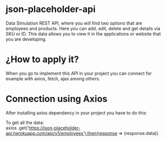 # json-placeholder-api
Data Simulation REST API, where you will find two options that are employees and products. Here you can add, edit, delete and get details via SKU or ID. This data allows you to view it in the applications or website that you are developing.

# ¿How to apply it?
When you go to implement this API in your project you can connect for example with axios, fetch, ajax among others.

# Connection using Axios
After installing axios dependency in your project you have to do this:

To get all the data: <br>
axios
 .get('https://json-placeholder-api.herokuapp.com/api/v1/employees').then(response => (response.data))
